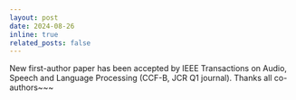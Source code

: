 ```yaml
---
layout: post
date: 2024-08-26
inline: true
related_posts: false
---
```


New first-author paper has been accepted by IEEE Transactions on Audio, Speech and Language Processing (CCF-B, JCR Q1 journal). Thanks all co-authors~~~

